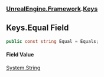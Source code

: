 ### [UnrealEngine.Framework](./UnrealEngine-Framework.md 'UnrealEngine.Framework').[Keys](./Keys.md 'UnrealEngine.Framework.Keys')
## Keys.Equal Field
  
```csharp
public const string Equal = Equals;
```
#### Field Value
[System.String](https://docs.microsoft.com/en-us/dotnet/api/System.String 'System.String')  
